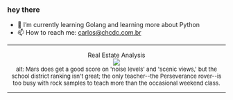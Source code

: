 ### hey there 

- :seedling: I’m currently learning Golang and learning more about Python
- :mailbox: How to reach me: carlos@chcdc.com.br


---


<!-- xkcd -->
<p align="center">Real Estate Analysis</br><img src=https://imgs.xkcd.com/comics/real_estate_analysis.png></br><font size =2>alt: Mars does get a good score on 'noise levels' and 'scenic views,' but the school district ranking isn't great; the only teacher--the Perseverance rover--is too busy with rock samples to teach more than the occasional weekend class.</br></font></p></table></p> 


<!-- xkcd -->
---
